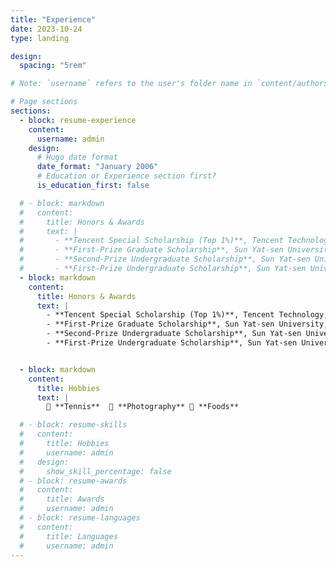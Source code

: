 ```yaml
---
title: "Experience"
date: 2023-10-24
type: landing

design:
  spacing: "5rem"

# Note: `username` refers to the user's folder name in `content/authors/`

# Page sections
sections:
  - block: resume-experience
    content:
      username: admin
    design:
      # Hugo date format
      date_format: "January 2006"
      # Education or Experience section first?
      is_education_first: false

  # - block: markdown
  #   content:
  #     title: Honors & Awards
  #     text: |
  #       - **Tencent Special Scholarship (Top 1%)**, Tencent Technology, 2024
  #       - **First-Prize Graduate Scholarship**, Sun Yat-sen University, 2023–2025
  #       - **Second-Prize Undergraduate Scholarship**, Sun Yat-sen University, 2021–2022
  #       - **First-Prize Undergraduate Scholarship**, Sun Yat-sen University, 2020
  - block: markdown
    content:
      title: Honors & Awards
      text: |
        - **Tencent Special Scholarship (Top 1%)**, Tencent Technology, 2024  
        - **First-Prize Graduate Scholarship**, Sun Yat-sen University, 2023–2025  
        - **Second-Prize Undergraduate Scholarship**, Sun Yat-sen University, 2021–2022  
        - **First-Prize Undergraduate Scholarship**, Sun Yat-sen University, 2020


  - block: markdown
    content:
      title: Hobbies
      text: |
        🎾 **Tennis**  📸 **Photography** 🍕 **Foods**

  # - block: resume-skills
  #   content:
  #     title: Hobbies
  #     username: admin
  #   design:
  #     show_skill_percentage: false
  # - block: resume-awards
  #   content:
  #     title: Awards
  #     username: admin
  # - block: resume-languages
  #   content:
  #     title: Languages
  #     username: admin
---
```

